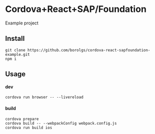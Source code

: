 # Cordova+React+SAP/Foundation
Example project

## Install
`git clone https://github.com/borolgs/cordova-react-sapfoundation-example.git`  
`npm i`

## Usage

#### dev
`cordova run browser -- --livereload`

#### build
`cordova prepare`  
`cordova build -- --webpackConfig webpack.config.js`  
`cordova run build ios`  
